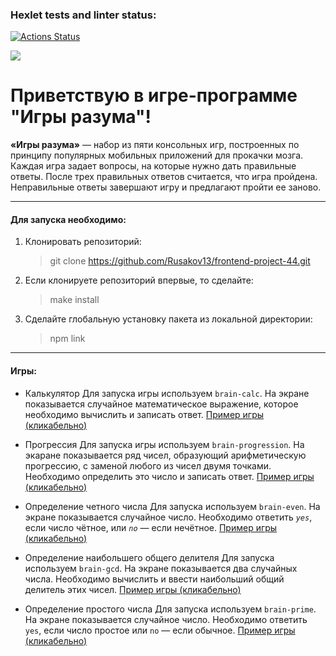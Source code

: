 ### Hexlet tests and linter status:

[![Actions Status](https://github.com/Rusakov13/frontend-project-44/workflows/hexlet-check/badge.svg)](https://github.com/Rusakov13/frontend-project-44/actions)

<a href="https://codeclimate.com/github/Rusakov13/frontend-project-44/maintainability"><img src="https://api.codeclimate.com/v1/badges/83f869a2af80c42f3bf4/maintainability" /></a>

# Приветствую в игре-программе "Игры разума"!

**«Игры разума»** — набор из пяти консольных игр, построенных по принципу популярных мобильных приложений для прокачки мозга. Каждая игра задает вопросы, на которые нужно дать правильные ответы. После трех правильных ответов считается, что игра пройдена. Неправильные ответы завершают игру и предлагают пройти ее заново.

---

#### Для запуска необходимо:

1. Клонировать репозиторий:

   > git clone https://github.com/Rusakov13/frontend-project-44.git

2. Если клонируете репозиторий впервые, то сделайте:

   > make install

3. Сделайте глобальную установку пакета из локальной директории:
   > npm link

---

#### Игры:

- Калькулятор
  Для запуска игры используем `brain-calc`.
  На экране показывается случайное математическое выражение, которое необходимо вычислить и записать ответ.
  [Пример игры (кликабельно)](https://asciinema.org/a/zbar1E4PX1VMop7SDZce6un0m)

- Прогрессия
  Для запуска игры используем `brain-progression`.
  На экаране показывается ряд чисел, образующий арифметическую прогрессию, с заменой любого из чисел двумя точками. Необходимо определить это число и записать ответ.
  [Пример игры (кликабельно)](https://asciinema.org/a/VXfLW17saltVhor4IeQUwlQmX)

- Определение четного числа
  Для запуска используем `brain-even`.
  На экране показывается случайное число. Необходимо ответить _`yes`_, если число чётное, или _`no`_ — если нечётное.
  [Пример игры (кликабельно)](https://asciinema.org/a/574060)

- Определение наибольшего общего делителя
  Для запуска используем `brain-gcd`.
  На экране показывается два случайных числа. Необходимо вычислить и ввести наибольший общий делитель этих чисел.
  [Пример игры (кликабельно)](https://asciinema.org/a/ERlkKAqJlItAGcvJ0ToA4OEbM)

- Определение простого числа
  Для запуска используем `brain-prime`.
  На экране показывается случайное число. Необходимо ответить `yes`, если число простое или `no` — если обычное.
  [Пример игры (кликабельно)](https://asciinema.org/a/XgMmQYFODDpfsm1e6spTpSiKj)

